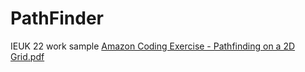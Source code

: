 # PathFinder
IEUK 22 work sample
[Amazon Coding Exercise - Pathfinding on a 2D Grid.pdf](https://github.com/kda16/PathFinder/files/8956526/Amazon.Coding.Exercise.-.Pathfinding.on.a.2D.Grid.pdf)
